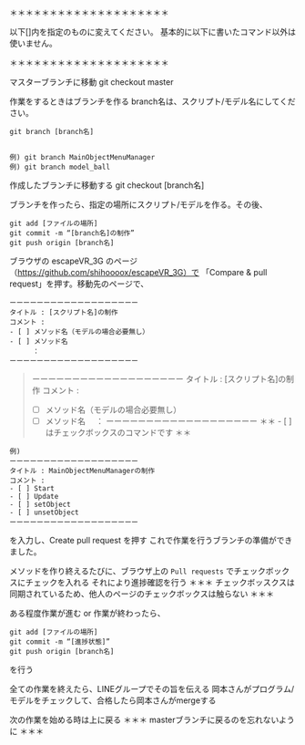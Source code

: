 ＊＊＊＊＊＊＊＊＊＊＊＊＊＊＊＊＊＊＊＊

以下[]内を指定のものに変えてください。
基本的に以下に書いたコマンド以外は使いません。

＊＊＊＊＊＊＊＊＊＊＊＊＊＊＊＊＊＊＊＊

マスターブランチに移動
    git checkout master

作業をするときはブランチを作る
branch名は、スクリプト/モデル名にしてください。

    git branch [branch名]


    例) git branch MainObjectMenuManager
    例) git branch model_ball


作成したブランチに移動する
    git checkout [branch名]

ブランチを作ったら、指定の場所にスクリプト/モデルを作る。その後、

    git add [ファイルの場所]
    git commit -m “[branch名]の制作”
    git push origin [branch名]

ブラウザの escapeVR_3G のページ（https://github.com/shihoooox/escapeVR_3G）で
「Compare & pull request」を押す。移動先のページで、

    ーーーーーーーーーーーーーーーーーーー
    タイトル : [スクリプト名]の制作
    コメント : 
    - [ ] メソッド名（モデルの場合必要無し）
    - [ ] メソッド名
    	　：
    ーーーーーーーーーーーーーーーーーーー 
> ーーーーーーーーーーーーーーーーーーー
> タイトル : [スクリプト名]の制作
> コメント : 
> - [ ] メソッド名（モデルの場合必要無し）
> - [ ] メソッド名
> 	　：
> ーーーーーーーーーーーーーーーーーーー 
＊＊ - [ ] はチェックボックスのコマンドです ＊＊

    例)
    ーーーーーーーーーーーーーーーーーーー
    タイトル : MainObjectMenuManagerの制作
    コメント : 
    - [ ] Start
    - [ ] Update
    - [ ] setObject
    - [ ] unsetObject
    ーーーーーーーーーーーーーーーーーーー 

を入力し、Create pull request を押す
これで作業を行うブランチの準備ができました。

メソッドを作り終えるたびに、ブラウザ上の `Pull requests` でチェックボックスにチェックを入れる
それにより進捗確認を行う
＊＊＊ チェックボッスクスは同期されているため、他人のページのチェックボックスは触らない ＊＊＊

ある程度作業が進む or 作業が終わったら、

    git add [ファイルの場所]
    git commit -m “[進捗状態]”
    git push origin [branch名]

を行う

全ての作業を終えたら、LINEグループでその旨を伝える
岡本さんがプログラム/モデルをチェックして、合格したら岡本さんがmergeする

次の作業を始める時は上に戻る
＊＊＊ masterブランチに戻るのを忘れないように ＊＊＊